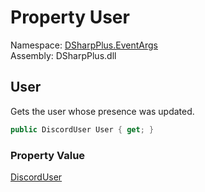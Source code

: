 # Property User

Namespace: [DSharpPlus.EventArgs](DSharpPlus.EventArgs.md)  
Assembly: DSharpPlus.dll

## <a id="DSharpPlus_EventArgs_PresenceUpdateEventArgs_User"></a>User

Gets the user whose presence was updated.

```csharp
public DiscordUser User { get; }
```

### Property Value

[DiscordUser](DSharpPlus.Entities.DiscordUser.md)

